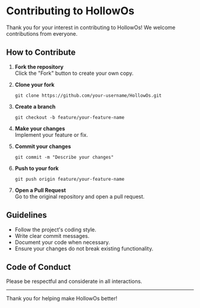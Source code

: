 # Contributing to HollowOs

Thank you for your interest in contributing to HollowOs! We welcome contributions from everyone.

## How to Contribute

1. **Fork the repository**  
	Click the "Fork" button to create your own copy.

2. **Clone your fork**  
	```
	git clone https://github.com/your-username/HollowOs.git
	```

3. **Create a branch**  
	```
	git checkout -b feature/your-feature-name
	```

4. **Make your changes**  
	Implement your feature or fix.

5. **Commit your changes**  
	```
	git commit -m "Describe your changes"
	```

6. **Push to your fork**  
	```
	git push origin feature/your-feature-name
	```

7. **Open a Pull Request**  
	Go to the original repository and open a pull request.

## Guidelines

- Follow the project's coding style.
- Write clear commit messages.
- Document your code when necessary.
- Ensure your changes do not break existing functionality.

## Code of Conduct

Please be respectful and considerate in all interactions.

---

Thank you for helping make HollowOs better!
